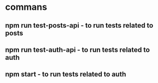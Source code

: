 # commans
## npm run test-posts-api - to run tests related to posts
## npm run test-auth-api - to run tests related to auth
## npm start - to run tests related to auth
